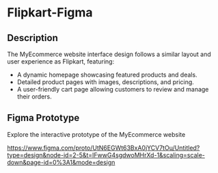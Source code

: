 # Flipkart-Figma


## Description

The MyEcommerce website interface design follows a similar layout and user experience as Flipkart, featuring:

- A dynamic homepage showcasing featured products and deals.
- Detailed product pages with images, descriptions, and pricing.
- A user-friendly cart page allowing customers to review and manage their orders.

## Figma Prototype

Explore the interactive prototype of the MyEcommerce website <br>

https://www.figma.com/proto/UtN6EGWt63BxA0jYCV7tOu/Untitled?type=design&node-id=2-5&t=IFwwG4sgdwoMHrXd-1&scaling=scale-down&page-id=0%3A1&mode=design
